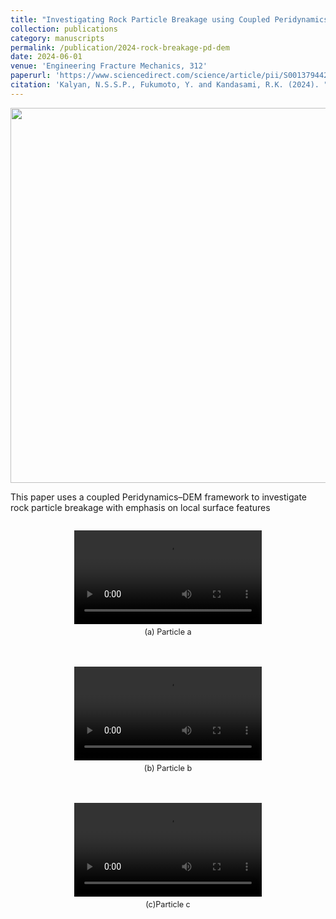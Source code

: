 ```yaml
---
title: "Investigating Rock Particle Breakage using Coupled Peridynamics-Discrete Element Method: Emphasis on Local Surface Features"
collection: publications
category: manuscripts
permalink: /publication/2024-rock-breakage-pd-dem
date: 2024-06-01
venue: 'Engineering Fracture Mechanics, 312'
paperurl: 'https://www.sciencedirect.com/science/article/pii/S0013794424007483'
citation: 'Kalyan, N.S.S.P., Fukumoto, Y. and Kandasami, R.K. (2024). "Investigating Rock Particle Breakage using Coupled Peridynamics-Discrete Element Method: Emphasis on Local Surface Features." <i>Engineering Fracture Mechanics</i>, 312.'
---
```

<img src="https://pkc137.github.io/sudo_template_website/images/paper_EFM.jpg" width="600">

This paper uses a coupled Peridynamics–DEM framework to investigate rock particle breakage with emphasis on local surface features

<div style="display: flex; flex-wrap: wrap; justify-content: center; gap: 20px;">
  <figure style="text-align: center;">
    <video width="300" controls>
      <source src="https://pkc137.github.io/sudo_template_website/images/particle1.mp4" type="video/mp4">
      Your browser does not support the video tag.
    </video>
    <figcaption style="font-size: 0.9em; margin-top: 5px;">(a) Particle a</figcaption>
  </figure>

  <figure style="text-align: center;">
    <video width="300" controls>
      <source src="https://pkc137.github.io/sudo_template_website/images/particle2.mp4" type="video/mp4">
      Your browser does not support the video tag.
    </video>
    <figcaption style="font-size: 0.9em; margin-top: 5px;">(b) Particle b</figcaption>
  </figure>

  <figure style="text-align: center;">
    <video width="300" controls>
      <source src="https://pkc137.github.io/sudo_template_website/images/particle3.mp4" type="video/mp4">
      Your browser does not support the video tag.
    </video>
    <figcaption style="font-size: 0.9em; margin-top: 5px;">(c)Particle c</figcaption>
  </figure>
</div>
